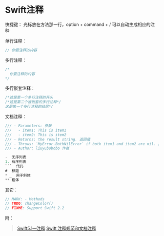 # Swift注释

快捷键：
光标放在方法那一行，option + command + / 可以自动生成相应的注释

单行注释：
```swift
// 你要注释的内容
```

多行注释：
```swift
/*
  你要注释的内容
*/
```

多行嵌套注释：
```swift
/*这是第一个多行注释的开头
/*这是第二个被嵌套的多行注释*/
这是第一个多行注释的结尾*/
```

文档注释：
```swift
/// - Parameters: 参数
///   - item1: This is item1
///   - item2: This is item2
/// - Returns: the result string. 返回值
/// - Throws: `MyError.BothNilError` if both item1 and item2 are nil. 抛出异常
/// - Author: liuyubobobo 作者

-  无序列表 
1. 有序列表
```  代码
#  标题
* _  用于斜体
** 粗体
```

其它：
```swift
// MARK: - Methods
// TODO: changeColor()
// FIXME: Support Swift 2.2
```

附：
>[Swift5.1—注释](https://www.jianshu.com/p/805c018286fc)
>[Swift 注释规范和文档注释](https://blog.csdn.net/qq_14920635/article/details/89676810)